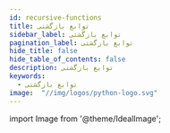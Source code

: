 ```yaml
---
id: recursive-functions
title: توابع بازگشتی
sidebar_label: توابع بازگشتی
pagination_label: توابع بازگشتی
hide_title: false
hide_table_of_contents: false
description: توابع بازگشتی
keywords:
  - توابع بازگشتی
image:  "//img/logos/python-logo.svg"
---
```


import Image from '@theme/IdealImage';

